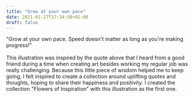 ```yaml
---
title: "Grow at your own pace"
date: 2021-01-27T17:34:58+01:00
draft: false
---
```


"Grow at your own pace. Speed doesn't matter as long as you're making progress!" 
\
\
This illustration was inspired by the quote above that I heard from a good friend during a time when creating art besides working my regular job was really challenging. Because this little piece of wisdom helped me to keep going, I felt inspired to create a collection around uplifting quotes and thoughts, hoping to share their happiness and positivity. I created the collection "Flowers of Inspiration" with this illustration as the first one.